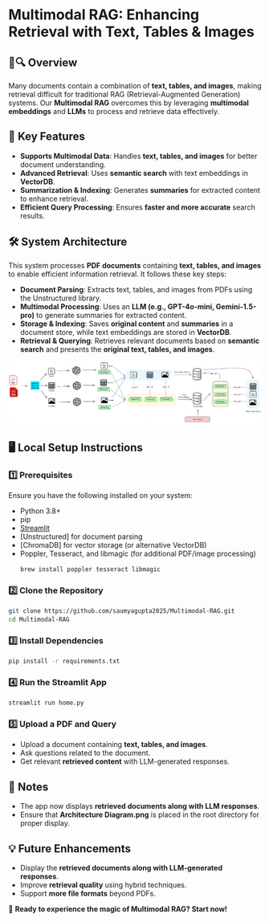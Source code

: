 # Multimodal RAG: Enhancing Retrieval with Text, Tables & Images

## 📄🔍 Overview
Many documents contain a combination of **text, tables, and images**, making retrieval difficult for traditional RAG (Retrieval-Augmented Generation) systems. Our **Multimodal RAG** overcomes this by leveraging **multimodal embeddings** and **LLMs** to process and retrieve data effectively.

## 🚀 Key Features
- **Supports Multimodal Data**: Handles **text, tables, and images** for better document understanding.
- **Advanced Retrieval**: Uses **semantic search** with text embeddings in **VectorDB**.
- **Summarization & Indexing**: Generates **summaries** for extracted content to enhance retrieval.
- **Efficient Query Processing**: Ensures **faster and more accurate** search results.

## 🛠️ System Architecture
This system processes **PDF documents** containing **text, tables, and images** to enable efficient information retrieval. It follows these key steps:

- **Document Parsing**: Extracts text, tables, and images from PDFs using the Unstructured library.
- **Multimodal Processing**: Uses an **LLM (e.g., GPT-4o-mini, Gemini-1.5-pro)** to generate summaries for extracted content.
- **Storage & Indexing**: Saves **original content** and **summaries** in a document store, while text embeddings are stored in **VectorDB**.
- **Retrieval & Querying**: Retrieves relevant documents based on **semantic search** and presents the **original text, tables, and images**.

![Architecture Diagram](<Architecture Diagram.png>)

## 🖥️ Local Setup Instructions
### 1️⃣ Prerequisites
Ensure you have the following installed on your system:
- Python 3.8+
- pip
- [Streamlit](https://streamlit.io/)
- [Unstructured] for document parsing
- [ChromaDB] for vector storage (or alternative VectorDB)
- Poppler, Tesseract, and libmagic (for additional PDF/image processing)
  ```bash
  brew install poppler tesseract libmagic
  ```

### 2️⃣ Clone the Repository
```bash
git clone https://github.com/saumyagupta2025/Multimodal-RAG.git
cd Multimodal-RAG
```

### 3️⃣ Install Dependencies
```bash
pip install -r requirements.txt
```

### 4️⃣ Run the Streamlit App
```bash
streamlit run home.py
```

### 5️⃣ Upload a PDF and Query
- Upload a document containing **text, tables, and images**.
- Ask questions related to the document.
- Get relevant **retrieved content** with LLM-generated responses.

## 📌 Notes
- The app now displays **retrieved documents along with LLM responses**.
- Ensure that **Architecture Diagram.png** is placed in the root directory for proper display.

## 💡 Future Enhancements
- Display the **retrieved documents along with LLM-generated responses**.
- Improve **retrieval quality** using hybrid techniques.
- Support **more file formats** beyond PDFs.

🔎 **Ready to experience the magic of Multimodal RAG? Start now!**
